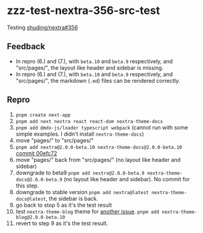 # zzz-test-nextra-356-src-test

Testing [shuding/nextra#356](https://github.com/shuding/nextra/issues/356)

## Feedback

- In repro (6.) and (7.), with `beta.10` and `beta.9` respectively, and "src/pages/", the layout like header and sidebar is missing.
- In repro (6.) and (7.), with `beta.10` and `beta.9` respectively, and "src/pages/", the markdown (`.md`) files can be rendered correctly.

## Repro

1. `pnpm create next-app`
2. `pnpm add next nextra react react-dom nextra-theme-docs`
3. `pnpm add @mdx-js/loader typescript webpack` (cannot run with some simple examples. I didn't install `nextra-theme-docs`)
4. move "pages/" to "src/pages/"
5. `pnpm add nextra@2.0.0-beta.10 nextra-theme-docs@2.0.0-beta.10` [commit 00efc72](https://github.com/PabloLION/zzz-test-nextra-356-src-test/commit/00efc72fdba144e48b402949abafcdd500eb63c6)
6. move "pages/" back from "src/pages/" (no layout like header and sidebar)
7. downgrade to beta9 `pnpm add nextra@2.0.0-beta.9 nextra-theme-docs@2.0.0-beta.9` (no layout like header and sidebar). No commit for this step.
8. downgrade to stable version `pnpm add nextra@latest nextra-theme-docs@latest`, the sidebar is back.
9. go back to stop 5 as it's the test result
10. test `nextra-theme-blog` theme for [another issue](https://github.com/shuding/nextra/issues/597). `pnpm add nextra-theme-blog@2.0.0-beta.10`
11. revert to step 9 as it's the test result.
